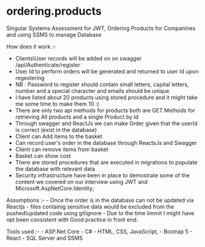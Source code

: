 # ordering.products
Singular Systems Assessment for JWT, Ordering Products for Companines and using SSMS to manage Database

How does it work  :-
  - Clients\User records will be added on on swagger /api/Authenticate/register
  - User Id to perform orders will be generated and returned to user Id upon regestering
  - NB : Password to register should contain small letters, capital letters, number and a special character and emails should be unique
  - I have listed about 20 products using stored procedure and it might take me some time to make them 10 :(
  - There are only two api methods for products both are GET Methods for retrieving All products and a single Product by Id
  - Through swagger and ReactJs we can make Order given that the userId is correct (exist in the database)
  - Client can Add items to the basket
  - Can record user's order in the database through ReactsJs and Swagger
  - Client can remove items from basket
  - Basket can show cost
  - There are stored procedures that are executed in migrations to populate the database with relevant data
  - Security infrastructure have been in place to demostrate some of the content we covered on our interview using JWT and Microsoft.AspNetCore.Identity;
  
  Assumptions :-
    - Once the order is in the database can not be updated via Reactjs
    - files containig sensitive data would be excluded from the pushed\updated code using gitIgnore
    - Due to the time limmit I might have npt been consistent with Good practice in front end.
    
  Tools used :-
    -  ASP.Net Core
    -  C#
    -  HTML, CSS, JavaScript,
     - Bootrap 5
    - React
    - SQL Server and SSMS
